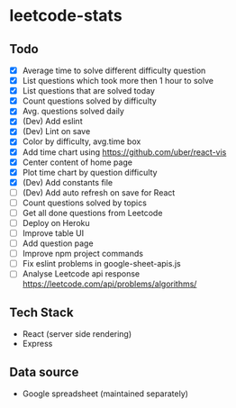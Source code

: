 # leetcode-stats

## Todo
- [x] Average time to solve different difficulty question
- [x] List questions which took more then 1 hour to solve
- [x] List questions that are solved today
- [x] Count questions solved by difficulty
- [x] Avg. questions solved daily
- [x] (Dev) Add eslint
- [x] (Dev) Lint on save
- [x] Color by difficulty, avg.time box
- [x] Add time chart using https://github.com/uber/react-vis
- [x] Center content of home page
- [x] Plot time chart by question difficulty
- [x] (Dev) Add constants file
- [ ] (Dev) Add auto refresh on save for React
- [ ] Count questions solved by topics
- [ ] Get all done questions from Leetcode
- [ ] Deploy on Heroku
- [ ] Improve table UI
- [ ] Add question page
- [ ] Improve npm project commands
- [ ] Fix eslint problems in google-sheet-apis.js
- [ ] Analyse Leetcode api response https://leetcode.com/api/problems/algorithms/

## Tech Stack
- React (server side rendering)
- Express

## Data source
- Google spreadsheet (maintained separately)
